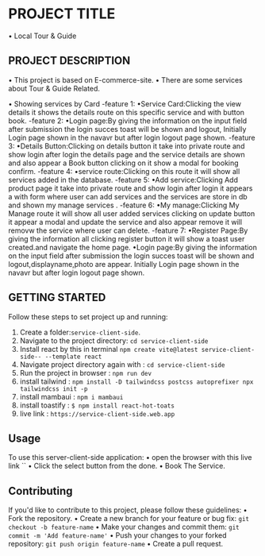 # PROJECT TITLE
  • Local Tour & Guide
## PROJECT DESCRIPTION
• This project is based on E-commerce-site.
• There are some services about Tour & Guide Related.

• Showing services by Card
-feature 1:
•Service Card:Clicking the view details it shows the details route on this specific service and with  button book.
-feature 2: 
•Login page:By giving the information on the input field after submission the login succes toast will be shown and logout, Initially Login page shown in the navavr but after login logout page shown.
-feature 3:
•Details Button:Clicking on details button it take into private route and show login after login the details page and the service details are shown and also appear a Book button clicking on it show a modal for booking confirm.
-feature 4:
•service route:Clicking on this route it will  show all services added in the database.
-feature 5:
•Add service:Clicking Add product page  it take into private route and show login after login it appears a with form  where user can add services  and the services are store in db and shown my manage services .
-feature 6:
•My manage:Clicking My Manage route it will show all user added services clicking on update button it appear a modal and update the service and also appear remove it will removw the service where user can delete.
-feature 7:
•Register Page:By giving the information all clicking register button it will show a toast user created.and navigate the home page.
•Login page:By giving the information on the input field after submission the login succes toast will be shown and logout,displayname,photo are appear. Initially Login page shown in the navavr but after login logout page shown.

## GETTING STARTED
Follow these steps to set project up and running:
1. Create a folder:`service-client-side`.
2. Navigate to the project directory: `cd service-client-side`
3. Install react by this in terminal `npm create vite@latest service-client-side-- --template react`
4. Navigate project directory again with : `cd service-client-side`
5. Run the project in browser : `npm run dev`
6. install tailwind : `npm install -D tailwindcss postcss autoprefixer npx tailwindcss init -p`
6. install mambaui : `npm i mambaui`
7. install toastify : `$ npm install react-hot-toats`
8. live link : `https://service-client-side.web.app`

## Usage
To use this server-client-side application:
• open the browser with this live link ``
• Click the select button from the done.
• Book The Service.
## Contributing
If you'd like to contribute to this project, please follow these guidelines:
• Fork the repository.
• Create a new branch for your feature or bug fix: `git checkout -b feature-name`
• Make your changes and commit them: `git commit -m 'Add feature-name'`
• Push your changes to your forked repository: `git push origin feature-name`
• Create a pull request.


